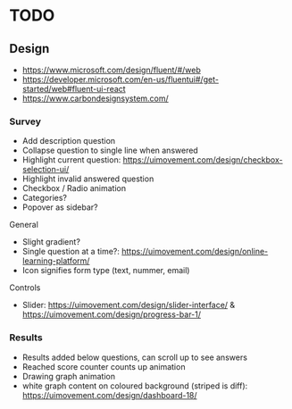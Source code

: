 # TODO

## Design

- https://www.microsoft.com/design/fluent/#/web
- https://developer.microsoft.com/en-us/fluentui#/get-started/web#fluent-ui-react
- https://www.carbondesignsystem.com/

### Survey

- Add description question
- Collapse question to single line when answered
- Highlight current question: https://uimovement.com/design/checkbox-selection-ui/
- Highlight invalid answered question
- Checkbox / Radio animation
- Categories?
- Popover as sidebar?


General

- Slight gradient?
- Single question at a time?: https://uimovement.com/design/online-learning-platform/
- Icon signifies form type (text, nummer, email)

Controls

- Slider: https://uimovement.com/design/slider-interface/ & https://uimovement.com/design/progress-bar-1/

### Results

- Results added below questions, can scroll up to see answers
- Reached score counter counts up animation
- Drawing graph animation
- white graph content on coloured background (striped is diff): https://uimovement.com/design/dashboard-18/
